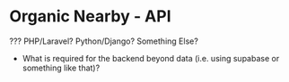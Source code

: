 # Organic Nearby - API


???
PHP/Laravel?
Python/Django?
Something Else?

- What is required for the backend beyond data (i.e. using supabase or something like that)?
